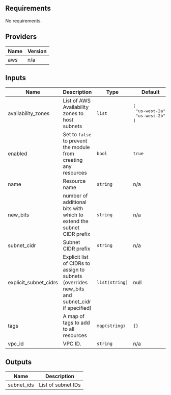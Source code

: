 ## Requirements

No requirements.

## Providers

| Name | Version |
|------|---------|
| aws | n/a |

## Inputs

| Name | Description | Type | Default | Required |
|------|-------------|------|---------|:--------:|
| availability\_zones | List of AWS Availability zones to host subnets | `list` | <pre>[<br>  "us-west-2a",<br>  "us-west-2b"<br>]</pre> | no |
| enabled | Set to `false` to prevent the module from creating any resources | `bool` | `true` | no |
| name | Resource name | `string` | n/a | yes |
| new\_bits | number of additional bits with which to extend the subnet CIDR prefix | `string` | n/a | yes |
| subnet\_cidr | Subnet CIDR prefix | `string` | n/a | yes |
| explicit\_subnet\_cidrs | Explicit list of CIDRs to assign to subnets (overrides new\_bits and subnet\_cidr if specified) | `list(string)` | null | no |
| tags | A map of tags to add to all resources | `map(string)` | `{}` | no |
| vpc\_id | VPC ID. | `string` | n/a | yes |

## Outputs

| Name | Description |
|------|-------------|
| subnet\_ids | List of subnet IDs |
